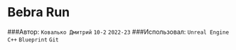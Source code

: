 # Bebra Run
###Автор: ```Ковалько Дмитрий``` ```10-2``` ```2022-23```
###Использовал: ```Unreal Engine``` ```C++``` ```Blueprint``` ```Git```